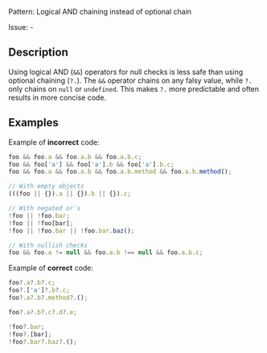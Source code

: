 Pattern: Logical AND chaining instead of optional chain

Issue: -

## Description

Using logical AND (`&&`) operators for null checks is less safe than using optional chaining (`?.`). The `&&` operator chains on any falsy value, while `?.` only chains on `null` or `undefined`. This makes `?.` more predictable and often results in more concise code.

## Examples

Example of **incorrect** code:
```ts
foo && foo.a && foo.a.b && foo.a.b.c;
foo && foo['a'] && foo['a'].b && foo['a'].b.c;
foo && foo.a && foo.a.b && foo.a.b.method && foo.a.b.method();

// With empty objects
(((foo || {}).a || {}).b || {}).c;

// With negated or's
!foo || !foo.bar;
!foo || !foo[bar];
!foo || !foo.bar || !foo.bar.baz();

// With nullish checks
foo && foo.a != null && foo.a.b !== null && foo.a.b.c;
```

Example of **correct** code:
```ts
foo?.a?.b?.c;
foo?.['a']?.b?.c;
foo?.a?.b?.method?.();

foo?.a?.b?.c?.d?.e;

!foo?.bar;
!foo?.[bar];
!foo?.bar?.baz?.();
```